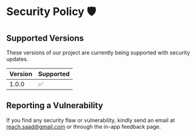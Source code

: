 # Security Policy 🛡️

## Supported Versions

These versions of our project are currently being supported with security updates.

| Version | Supported          |
| ------- | ------------------ |
| 1.0.0   | :white_check_mark: |

## Reporting a Vulnerability

If you find any security flaw or vulnerability, kindly send an email at reach.saad@gmail.com or through the in-app feedback page.
